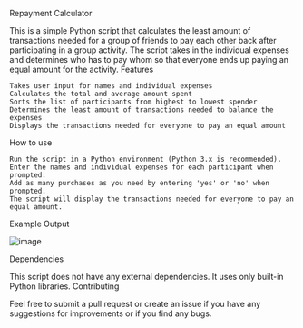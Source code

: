 Repayment Calculator

This is a simple Python script that calculates the least amount of transactions needed for a group of friends to pay each other back after participating in a group activity. The script takes in the individual expenses and determines who has to pay whom so that everyone ends up paying an equal amount for the activity.
Features

    Takes user input for names and individual expenses
    Calculates the total and average amount spent
    Sorts the list of participants from highest to lowest spender
    Determines the least amount of transactions needed to balance the expenses
    Displays the transactions needed for everyone to pay an equal amount

How to use

    Run the script in a Python environment (Python 3.x is recommended).
    Enter the names and individual expenses for each participant when prompted.
    Add as many purchases as you need by entering 'yes' or 'no' when prompted.
    The script will display the transactions needed for everyone to pay an equal amount.
    
Example Output

![image](https://user-images.githubusercontent.com/122945132/234940809-e0d19de8-a8f2-4afd-9768-0574db240368.png)
 
Dependencies

This script does not have any external dependencies. It uses only built-in Python libraries.
Contributing

Feel free to submit a pull request or create an issue if you have any suggestions for improvements or if you find any bugs.
